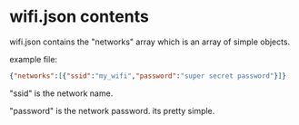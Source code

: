 # **wifi.json contents**

wifi.json contains the "networks" array which is an array of simple objects.

example file:

```Json
{"networks":[{"ssid":"my_wifi","password":"super secret password"}]}
```

"ssid" is the network name.

"password" is the network password. its pretty simple.
